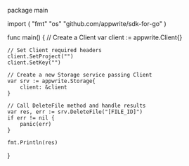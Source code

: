package main

import (
    "fmt"
    "os"
    "github.com/appwrite/sdk-for-go"
)

func main() {
    // Create a Client
    var client := appwrite.Client{}

    // Set Client required headers
    client.SetProject("")
    client.SetKey("")

    // Create a new Storage service passing Client
    var srv := appwrite.Storage{
        client: &client
    }

    // Call DeleteFile method and handle results
    var res, err := srv.DeleteFile("[FILE_ID]")
    if err != nil {
        panic(err)
    }

    fmt.Println(res)
}